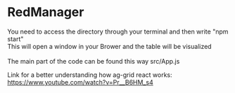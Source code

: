 # RedManager

You need to access the directory through your terminal and then write "npm start" </br>
This will open a window in your Brower and the table will be visualized</br>
</br>
The main part of the code can be found this way src/App.js

Link for a better understanding how ag-grid react works:
https://www.youtube.com/watch?v=Pr__B6HM_s4
